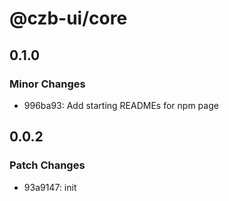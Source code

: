 # @czb-ui/core

## 0.1.0

### Minor Changes

- 996ba93: Add starting READMEs for npm page

## 0.0.2

### Patch Changes

- 93a9147: init
